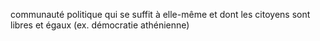 
communauté politique qui se suffit à elle-même et dont les citoyens sont libres et égaux (ex. démocratie athénienne)